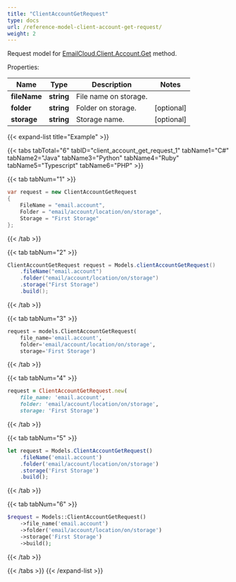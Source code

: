 ```yaml
---
title: "ClientAccountGetRequest"
type: docs
url: /reference-model-client-account-get-request/
weight: 2
---
```


Request model for [EmailCloud.Client.Account.Get](/email/reference-client-account-api/#get) method.

Properties:

Name | Type | Description | Notes
---- | ---- | ----------- | -----
**fileName** |**string**|File name on storage. |
**folder** |**string**|Folder on storage. |[optional] 
**storage** |**string**|Storage name. |[optional] 

{{< expand-list title="Example" >}}

{{< tabs tabTotal="6" tabID="client_account_get_request_1" tabName1="C#" tabName2="Java" tabName3="Python" tabName4="Ruby" tabName5="Typescript" tabName6="PHP" >}}

{{< tab tabNum="1" >}}

```csharp
var request = new ClientAccountGetRequest
{ 
    FileName = "email.account",
    Folder = "email/account/location/on/storage",
    Storage = "First Storage"
};
```

{{< /tab >}}

{{< tab tabNum="2" >}}

```java
ClientAccountGetRequest request = Models.clientAccountGetRequest()
    .fileName("email.account")
    .folder("email/account/location/on/storage")
    .storage("First Storage")
    .build();
```

{{< /tab >}}

{{< tab tabNum="3" >}}

```python
request = models.ClientAccountGetRequest(
    file_name='email.account',
    folder='email/account/location/on/storage',
    storage='First Storage')
```

{{< /tab >}}

{{< tab tabNum="4" >}}

```ruby
request = ClientAccountGetRequest.new(
    file_name: 'email.account',
    folder: 'email/account/location/on/storage',
    storage: 'First Storage')
```

{{< /tab >}}

{{< tab tabNum="5" >}}

```typescript
let request = Models.ClientAccountGetRequest()
    .fileName('email.account')
    .folder('email/account/location/on/storage')
    .storage('First Storage')
    .build();
```

{{< /tab >}}

{{< tab tabNum="6" >}}

```php
$request = Models::ClientAccountGetRequest()
    ->file_name('email.account')
    ->folder('email/account/location/on/storage')
    ->storage('First Storage')
    ->build();
```

{{< /tab >}}

{{< /tabs >}}
{{< /expand-list >}}

